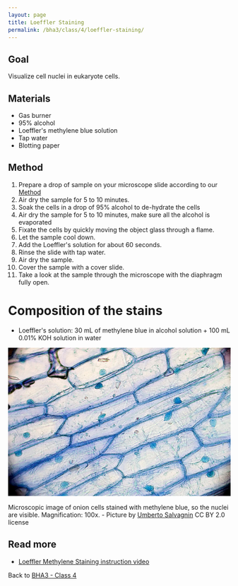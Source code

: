 ```yaml
---
layout: page
title: Loeffler Staining
permalink: /bha3/class/4/loeffler-staining/
---
```


## Goal

Visualize cell nuclei in eukaryote cells.

## Materials

* Gas burner
* 95% alcohol
* Loeffler's methylene blue solution
* Tap water
* Blotting paper

## Method

1. Prepare a drop of sample on your microscope slide according to our [Method](/bha3/class/4/preparing-slides/)
2. Air dry the sample for 5 to 10 minutes.
3. Soak the cells in a drop of 95% alcohol to de-hydrate the cells
4. Air dry the sample for 5 to 10 minutes, make sure all the alcohol is evaporated
5. Fixate the cells by quickly moving the object glass through a flame.
6. Let the sample cool down.
7. Add the Loeffler's solution for about 60 seconds.
8. Rinse the slide with tap water.
9. Air dry the sample.
10. Cover the sample with a cover slide.
11. Take a look at the sample through the microscope with the diaphragm fully open.

# Composition of the stains

* Loeffler's solution: 30 mL of methylene blue in alcohol solution + 100 mL 0.01% KOH solution in water

![Gram Stain](/bha3/class/4/loeffler-methylene-blue-stain.jpg)

Microscopic image of onion cells stained with methylene blue, so the nuclei are visible. Magnification: 100x. - Picture by [
Umberto Salvagnin](https://www.flickr.com/photos/kaibara/3839720754/) CC BY 2.0 license 

## Read more

* [Loeffler Methylene Staining instruction video](https://www.youtube.com/watch?v=vGjvSeJfhDs)

Back to [BHA3 - Class 4](/bha3/class/4/)
